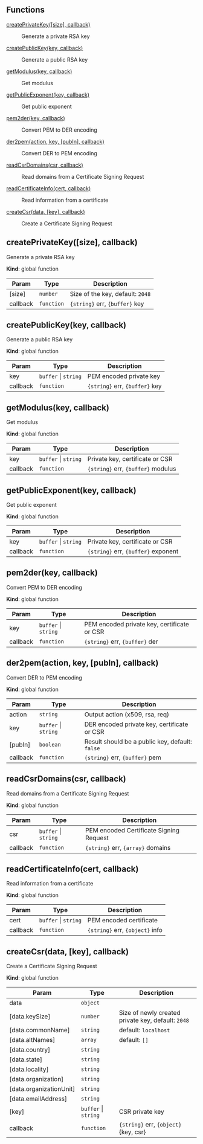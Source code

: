 ## Functions

<dl>
<dt><a href="#createPrivateKey">createPrivateKey([size], callback)</a></dt>
<dd><p>Generate a private RSA key</p>
</dd>
<dt><a href="#createPublicKey">createPublicKey(key, callback)</a></dt>
<dd><p>Generate a public RSA key</p>
</dd>
<dt><a href="#getModulus">getModulus(key, callback)</a></dt>
<dd><p>Get modulus</p>
</dd>
<dt><a href="#getPublicExponent">getPublicExponent(key, callback)</a></dt>
<dd><p>Get public exponent</p>
</dd>
<dt><a href="#pem2der">pem2der(key, callback)</a></dt>
<dd><p>Convert PEM to DER encoding</p>
</dd>
<dt><a href="#der2pem">der2pem(action, key, [pubIn], callback)</a></dt>
<dd><p>Convert DER to PEM encoding</p>
</dd>
<dt><a href="#readCsrDomains">readCsrDomains(csr, callback)</a></dt>
<dd><p>Read domains from a Certificate Signing Request</p>
</dd>
<dt><a href="#readCertificateInfo">readCertificateInfo(cert, callback)</a></dt>
<dd><p>Read information from a certificate</p>
</dd>
<dt><a href="#createCsr">createCsr(data, [key], callback)</a></dt>
<dd><p>Create a Certificate Signing Request</p>
</dd>
</dl>

<a name="createPrivateKey"></a>

## createPrivateKey([size], callback)
Generate a private RSA key

**Kind**: global function  

| Param | Type | Description |
| --- | --- | --- |
| [size] | <code>number</code> | Size of the key, default: `2048` |
| callback | <code>function</code> | `{string}` err, `{buffer}` key |

<a name="createPublicKey"></a>

## createPublicKey(key, callback)
Generate a public RSA key

**Kind**: global function  

| Param | Type | Description |
| --- | --- | --- |
| key | <code>buffer</code> \| <code>string</code> | PEM encoded private key |
| callback | <code>function</code> | `{string}` err, `{buffer}` key |

<a name="getModulus"></a>

## getModulus(key, callback)
Get modulus

**Kind**: global function  

| Param | Type | Description |
| --- | --- | --- |
| key | <code>buffer</code> \| <code>string</code> | Private key, certificate or CSR |
| callback | <code>function</code> | `{string}` err, `{buffer}` modulus |

<a name="getPublicExponent"></a>

## getPublicExponent(key, callback)
Get public exponent

**Kind**: global function  

| Param | Type | Description |
| --- | --- | --- |
| key | <code>buffer</code> \| <code>string</code> | Private key, certificate or CSR |
| callback | <code>function</code> | `{string}` err, `{buffer}` exponent |

<a name="pem2der"></a>

## pem2der(key, callback)
Convert PEM to DER encoding

**Kind**: global function  

| Param | Type | Description |
| --- | --- | --- |
| key | <code>buffer</code> \| <code>string</code> | PEM encoded private key, certificate or CSR |
| callback | <code>function</code> | `{string}` err, `{buffer}` der |

<a name="der2pem"></a>

## der2pem(action, key, [pubIn], callback)
Convert DER to PEM encoding

**Kind**: global function  

| Param | Type | Description |
| --- | --- | --- |
| action | <code>string</code> | Output action (x509, rsa, req) |
| key | <code>buffer</code> \| <code>string</code> | DER encoded private key, certificate or CSR |
| [pubIn] | <code>boolean</code> | Result should be a public key, default: `false` |
| callback | <code>function</code> | `{string}` err, `{buffer}` pem |

<a name="readCsrDomains"></a>

## readCsrDomains(csr, callback)
Read domains from a Certificate Signing Request

**Kind**: global function  

| Param | Type | Description |
| --- | --- | --- |
| csr | <code>buffer</code> \| <code>string</code> | PEM encoded Certificate Signing Request |
| callback | <code>function</code> | `{string}` err, `{array}` domains |

<a name="readCertificateInfo"></a>

## readCertificateInfo(cert, callback)
Read information from a certificate

**Kind**: global function  

| Param | Type | Description |
| --- | --- | --- |
| cert | <code>buffer</code> \| <code>string</code> | PEM encoded certificate |
| callback | <code>function</code> | `{string}` err, `{object}` info |

<a name="createCsr"></a>

## createCsr(data, [key], callback)
Create a Certificate Signing Request

**Kind**: global function  

| Param | Type | Description |
| --- | --- | --- |
| data | <code>object</code> |  |
| [data.keySize] | <code>number</code> | Size of newly created private key, default: `2048` |
| [data.commonName] | <code>string</code> | default: `localhost` |
| [data.altNames] | <code>array</code> | default: `[]` |
| [data.country] | <code>string</code> |  |
| [data.state] | <code>string</code> |  |
| [data.locality] | <code>string</code> |  |
| [data.organization] | <code>string</code> |  |
| [data.organizationUnit] | <code>string</code> |  |
| [data.emailAddress] | <code>string</code> |  |
| [key] | <code>buffer</code> \| <code>string</code> | CSR private key |
| callback | <code>function</code> | `{string}` err, `{object}` {key, csr} |

